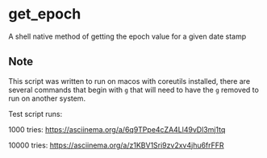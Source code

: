 # get_epoch
A shell native method of getting the epoch value for a given date stamp

## Note
This script was written to run on macos with coreutils installed, there are several commands that begin with `g` that will need to have the `g` removed to run on another system.

Test script runs:

1000 tries:
https://asciinema.org/a/6q9TPpe4cZA4Ll49vDl3mj1tq

10000 tries:
https://asciinema.org/a/z1KBV1Sri9zv2xv4jhu6frFFR
